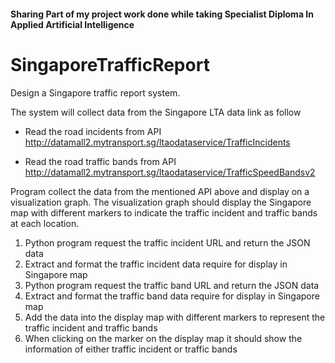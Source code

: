 #### Sharing Part of my project work done while taking Specialist Diploma In Applied Artificial Intelligence

# SingaporeTrafficReport

Design a Singapore traffic report system.

The system will collect data from the Singapore LTA data link as follow

* Read the road incidents from API http://datamall2.mytransport.sg/ltaodataservice/TrafficIncidents 

* Read the road traffic bands from API http://datamall2.mytransport.sg/ltaodataservice/TrafficSpeedBandsv2

Program collect the data from the mentioned API above and display on a visualization graph. 
The visualization graph should display the Singapore map with different markers to indicate the traffic incident and traffic bands at each location. 

1. Python program request the traffic incident URL and return the JSON data
2. Extract and format the traffic incident data require for display in Singapore map
3. Python program request the traffic band URL and return the JSON data
4. Extract and format the traffic band data require for display in Singapore map
5. Add the data into the display map with different markers to represent the traffic incident and traffic bands
6. When clicking on the marker on the display map it should show the information of either traffic incident or traffic bands
